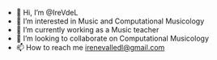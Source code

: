 - 👋 Hi, I’m @IreVdeL
- 👀 I’m interested in Music and Computational Musicology
- 🌱 I’m currently working as a Music teacher
- 💞️ I’m looking to collaborate on Computational Musicology
- 📫 How to reach me irenevalledl@gmail.com

<!---
IreVdeL/IreVdeL is a ✨ special ✨ repository because its `README.md` (this file) appears on your GitHub profile.
You can click the Preview link to take a look at your changes.
--->
